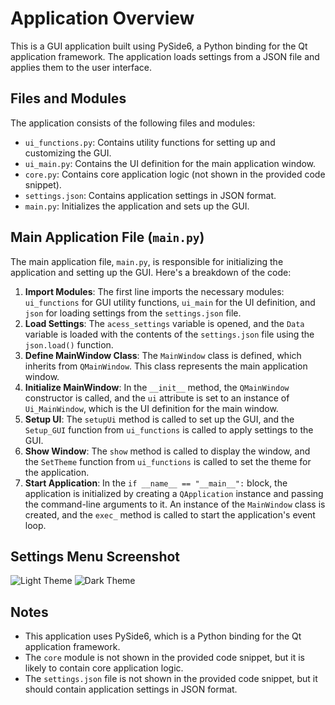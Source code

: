 # Application Overview

This is a GUI application built using PySide6, a Python binding for the Qt application framework. The application loads settings from a JSON file and applies them to the user interface.

## Files and Modules

The application consists of the following files and modules:
- `ui_functions.py`: Contains utility functions for setting up and customizing the GUI.
- `ui_main.py`: Contains the UI definition for the main application window.
- `core.py`: Contains core application logic (not shown in the provided code snippet).
- `settings.json`: Contains application settings in JSON format.
- `main.py`: Initializes the application and sets up the GUI.

## Main Application File (`main.py`)

The main application file, `main.py`, is responsible for initializing the application and setting up the GUI. Here's a breakdown of the code:

1. **Import Modules**: The first line imports the necessary modules: `ui_functions` for GUI utility functions, `ui_main` for the UI definition, and `json` for loading settings from the `settings.json` file.
2. **Load Settings**: The `acess_settings` variable is opened, and the `Data` variable is loaded with the contents of the `settings.json` file using the `json.load()` function.
3. **Define MainWindow Class**: The `MainWindow` class is defined, which inherits from `QMainWindow`. This class represents the main application window.
4. **Initialize MainWindow**: In the `__init__` method, the `QMainWindow` constructor is called, and the `ui` attribute is set to an instance of `Ui_MainWindow`, which is the UI definition for the main window.
5. **Setup UI**: The `setupUi` method is called to set up the GUI, and the `Setup_GUI` function from `ui_functions` is called to apply settings to the GUI.
6. **Show Window**: The `show` method is called to display the window, and the `SetTheme` function from `ui_functions` is called to set the theme for the application.
7. **Start Application**: In the `if __name__ == "__main__":` block, the application is initialized by creating a `QApplication` instance and passing the command-line arguments to it. An instance of the `MainWindow` class is created, and the `exec_` method is called to start the application's event loop.

## Settings Menu Screenshot

![Light Theme](https://github.com/prathambahekar/better-gui/blob/master/files/more/img/light-theme.png)
![Dark Theme](https://github.com/prathambahekar/better-gui/blob/master/files/more/img/dark-theme.png)
## Notes

- This application uses PySide6, which is a Python binding for the Qt application framework.
- The `core` module is not shown in the provided code snippet, but it is likely to contain core application logic.
- The `settings.json` file is not shown in the provided code snippet, but it should contain application settings in JSON format.
